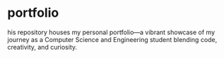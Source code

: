 # portfolio
his repository houses my personal portfolio—a vibrant showcase of my journey as a Computer Science and Engineering student blending code, creativity, and curiosity.

